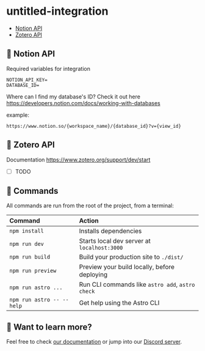 # untitled-integration

- [Notion API](#notion-api)
- [Zotero API](#zotero-api)

## 📃 Notion API

Required variables for integration

```
NOTION_API_KEY=
DATABASE_ID=
```
Where can I find my database's ID? Check it out here https://developers.notion.com/docs/working-with-databases

example:

```
https://www.notion.so/{workspace_name}/{database_id}?v={view_id}
```

## 📃 Zotero API

Documentation https://www.zotero.org/support/dev/start

- [ ] TODO

## 🧞 Commands

All commands are run from the root of the project, from a terminal:

| Command                   | Action                                           |
| :------------------------ | :----------------------------------------------- |
| `npm install`             | Installs dependencies                            |
| `npm run dev`             | Starts local dev server at `localhost:3000`      |
| `npm run build`           | Build your production site to `./dist/`          |
| `npm run preview`         | Preview your build locally, before deploying     |
| `npm run astro ...`       | Run CLI commands like `astro add`, `astro check` |
| `npm run astro -- --help` | Get help using the Astro CLI                     |

## 👀 Want to learn more?

Feel free to check [our documentation](https://docs.astro.build) or jump into our [Discord server](https://astro.build/chat).
